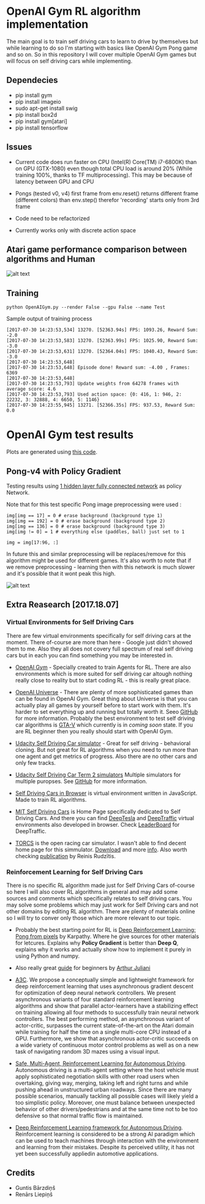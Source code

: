 # OpenAI Gym RL algorithm implementation

The main goal is to train self driving cars to learn to drive by themselves but while learning to do so I'm starting with basics like OpenAI Gym Pong game and so on. So in this repository I will cover multiple OpenAI Gym games but will focus on self driving cars while implementing.

[//]: # (Image References)

[image1]: ./Images/atari_game_performance.png "Atari game performance compare"
[image2]: ./Images/pong_pg_results.png "Pong Policy Gradient Results"

## Dependecies

* pip install gym
* pip install imageio
* sudo apt-get install swig
* pip install box2d
* pip install gym[atari]
* pip install tensorflow

## Issues

* Current code does run faster on CPU (Intel(R) Core(TM) i7-6800K) than on GPU (GTX-1080) even though total CPU load is around 20% (While training 100%, thanks to TF multiprocessing). This may be because of latency between GPU and CPU

* Pongs (tested v0, v4) first frame from env.reset() returns different frame (different colors) than env.step() therefor 'recording' starts only from 3rd frame

* Code need to be refactorized

* Currently works only with discrete action space

## Atari game performance comparison between algorithms and Human

![alt text][image1]

## Training

`python OpenAIGym.py --render False --gpu False --name Test`

Sample output of training process

```
[2017-07-30 14:23:53,534] 13270. [52363.94s] FPS: 1093.26, Reward Sum: -2.0
[2017-07-30 14:23:53,583] 13270. [52363.99s] FPS: 1025.90, Reward Sum: -3.0
[2017-07-30 14:23:53,631] 13270. [52364.04s] FPS: 1040.43, Reward Sum: -3.0
[2017-07-30 14:23:53,648] 
[2017-07-30 14:23:53,648] Episode done! Reward sum: -4.00 , Frames: 6369
[2017-07-30 14:23:53,648] 
[2017-07-30 14:23:53,793] Update weights from 64278 frames with average score: 4.6
[2017-07-30 14:23:53,793] Used action space: {0: 416, 1: 946, 2: 22232, 3: 32888, 4: 6650, 5: 1146}
[2017-07-30 14:23:55,945] 13271. [52366.35s] FPS: 937.53, Reward Sum: 0.0
```

# OpenAI Gym test results

Plots are generated using [this code](./PlayGround.ipynb).

## Pong-v4 with Policy Gradient

Testing results using [1 hidden layer fully connected network](./KarpathyNet.py) as policy Network.

Note that for this test specific Pong image preprocessing were used :

```
img[img == 17] = 0 # erase background (background type 1)
img[img == 192] = 0 # erase background (background type 2)
img[img == 136] = 0 # erase background (background type 3)
img[img != 0] = 1 # everything else (paddles, ball) just set to 1

img = img[17:96, :]
```

In future this and similar preprocessing will be replaces/remove for this algorithm might be used for different games. It's also worth to note that if we remove preprocessing - learning then with this network is much slower and it's possible that it wont peak this high.

![alt text][image2]

## Extra Reasearch [2017.18.07]

### Virtual Environments for Self Driving Cars

There are few virtual environments specifically for self driving cars at the moment. There of-course are more than here - Google just didn't showed them to me. Also they all does not covery full spectrum of real self driving cars but in each you can find something you may be interested in.

* [OpenAI Gym](https://gym.openai.com/) - Specially created to train Agents for RL. There are also environments which is more suited for self driving car altough nothing really close to reality but to start coding RL - this is really great place.

* [OpenAI Universe](https://gym.openai.com/) - There are plenty of more sophisticated games than can be found in OpenAI Gym. Great thing about Universe is that you can actually play all games by yourself before to start work with them. It's harder to set everything up and running but totally worth it. Seeo [GitHub](https://github.com/openai/universe) for more information. Probably the best environment to test self driving car algorithms is [GTA-V](https://universe.openai.com/envs/gtav.SaneDriving-v0) which currently is in *coming soon* state. If you are RL beginner then you really should start with OpenAI Gym.

* [Udacity Self Driving Car simulator](https://github.com/udacity/self-driving-car-sim) - Great for self driving - behavioral cloning. But not great for RL algorithms when you need to run more than one agent and get metrics of progress. Also there are no other cars and only few tracks.

* [Udacity Self Driving Car Term 2 simulators](https://github.com/udacity/self-driving-car-sim/releases) Multiple simulators for multiple puropses. See [GitHub](https://github.com/udacity/self-driving-car-sim) for more information.

* [Self Driving Cars in Browser](http://janhuenermann.com/projects/learning-to-drive) is virtual environment written in JavaScript. Made to train RL algorithms.

* [MIT Self Driving Cars](http://selfdrivingcars.mit.edu/) is Home Page specifically dedicated to Self Driving Cars. And there you can find [DeepTesla](http://selfdrivingcars.mit.edu/deeptesla/) and [DeepTraffic](http://selfdrivingcars.mit.edu/deeptraffic/) virtual environments also developed in browser. Check [LeaderBoard](http://selfdrivingcars.mit.edu/leaderboard/) for DeepTraffic.

* [TORCS](https://en.wikipedia.org/wiki/TORCS) is the open racing car simulator. I wasn't able to find decent home page for this simmulator. [Download](https://sourceforge.net/projects/torcs/) and more [info](http://torcs.sourceforge.net/). Also worth checking [publication](http://personal.ee.surrey.ac.uk/Personal/N.Pugeault/projects/RRUDZITS_LEARNING_AUTONOMOUS_DRIVING_FINAL.pdf) by Reinis Rudzītis.

### Reinforcement Learning for Self Driving Cars

There is no specific RL algorithm made just for Self Driving Cars of-course so here I will also cover RL algorithms in general and may add some sources and comments which specifically relates to self driving cars. You may solve some problems which may just work for Self Driving cars and not other domains by editing RL algorithm. There are plenty of materials online so I will try to conver only those which are more relevant to our topic.

* Probably the best starting point for RL is [Deep Reinforcement Learning: Pong from pixels](http://karpathy.github.io/2016/05/31/rl/) by Karpathy. Where he give sources for other materials for letcures. Explains why __Policy Gradient__ is better than __Deep Q__, explains why it works and actually show how to implement it purely in using Python and numpy.

* Also really great [guide](https://medium.com/emergent-future/simple-reinforcement-learning-with-tensorflow-part-0-q-learning-with-tables-and-neural-networks-d195264329d0) for beginners by [Arthur Juliani](https://medium.com/@awjuliani)

* [A3C](https://arxiv.org/abs/1602.01783). We propose a conceptually simple and lightweight framework for deep reinforcement learning that uses asynchronous gradient descent for optimization of deep neural network controllers. We present asynchronous variants of four standard reinforcement learning algorithms and show that parallel actor-learners have a stabilizing effect on training allowing all four methods to successfully train neural network controllers. The best performing method, an asynchronous variant of actor-critic, surpasses the current state-of-the-art on the Atari domain while training for half the time on a single multi-core CPU instead of a GPU. Furthermore, we show that asynchronous actor-critic succeeds on a wide variety of continuous motor control problems as well as on a new task of navigating random 3D mazes using a visual input.

* [Safe, Multi-Agent, Reinforcement Learning for Autonomous Driving](https://arxiv.org/abs/1610.03295v1). Autonomous driving is a multi-agent setting where the host vehicle must apply sophisticated negotiation skills with other road users when overtaking, giving way, merging, taking left and right turns and while pushing ahead in unstructured urban roadways. Since there are many possible scenarios, manually tackling all possible cases will likely yield a too simplistic policy. Moreover, one must balance between unexpected behavior of other drivers/pedestrians and at the same time not to be too defensive so that normal traffic flow is maintained.

* [Deep Reinforcement Learning framework for Autonomous Driving](https://arxiv.org/pdf/1704.02532.pdf). Reinforcement  learning  is  considered  to  be  a  strong  AI paradigm which can be used to teach machines through interaction with the environment and learning from their mistakes. Despite its perceived utility, it has not yet been successfully appliedin automotive applications.

## Credits

* Guntis Bārzdiņš
* Renārs Liepiņš